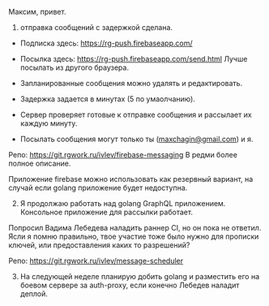 Максим, привет.

1) отправка сообщений с задержкой сделана.

- Подписка здесь: https://rg-push.firebaseapp.com/
- Посылка  здесь: https://rg-push.firebaseapp.com/send.html
Лучше посылать из другого браузера.

- Запланированные сообщения можно удалять и редактировать.
- Задержка задается в минутах (5 по умаолчанию). 
- Сервер проверяет готовые к отправке сообщения и рассылает их каждую минуту.
- Посылать сообщения могут только ты (maxchagin@gmail.com) и я.

Репо: https://git.rgwork.ru/ivlev/firebase-messaging
В редми более полное описание.

Приложение firebase можно использовать как резервный вариант,
на случай если golang приложение будет недоступна.


2) Я продолжаю работать над golang GraphQL приложением. Консольное приложение для рассылки работает. 

Попросил Вадима Лебедева наладить раннер CI, но он пока не ответил.
Ясли я помню правильно, твое участие тоже было нужно для прописки ключей, или предоставления каких то разрешений?

Репо: https://git.rgwork.ru/ivlev/message-scheduler 

3) На следующей неделе планирую добить golang и разместить его на боевом сервере за auth-proxy, если конечно Лебедев наладит деплой.